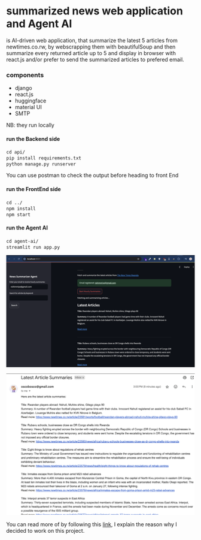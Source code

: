 # summarized news web application and Agent AI
is AI-driven web application, that summarize the latest 5 articles from newtimes.co.rw, by webscrapping  them with beautifulSoup and then summarize every returned article up to 5 and display in browser with react.js and/or prefer to send the summarized articles to prefered email.

### components
- django
- react.js
- huggingface
- material UI
- SMTP

NB: they run locally
#### run the Backend side
 
``` <python>
cd api/
pip install requirements.txt
python manage.py runserver
```

You can use postman to check the output before heading to front End

#### run the FrontEnd side
``` <react.js>
cd ../
npm install
npm start

```

#### run the Agent AI
``` 
cd agent-ai/
streamlit run app.py

```

!["Running on browser"](public/ai-agent.png)

!["Emails received"](public/emails.png)

You can read more of by following this [link](https://dev.to/sababu_/ai-from-home-to-new-home-36kk-temp-slug-2894209?preview=a9f37259d63215e9d5c47fecbaee24712c1baa2e3b4130c84e2b1e9e900601e100e43705d159e79f9414fb7e7f8a6f4d3bd218c4fb165050b2069f99), I explain the reason why I decided to work on this project.